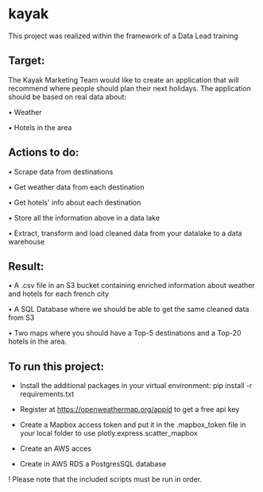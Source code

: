 # kayak
This project was realized within the framework of a Data Lead training

## Target:

The Kayak Marketing Team would like to create an application that will recommend where people should plan their next holidays. The application should be based on real data about:

•	Weather 

•	Hotels in the area 

## Actions to do:

•	Scrape data from destinations 

•	Get weather data from each destination 

•	Get hotels' info about each destination

•	Store all the information above in a data lake

•	Extract, transform and load cleaned data from your datalake to a data warehouse


## Result:

•	A .csv file in an S3 bucket containing enriched information about weather and hotels for each french city

•	A SQL Database where we should be able to get the same cleaned data from S3

•	Two maps where you should have a Top-5 destinations and a Top-20 hotels in the area. 


## To run this project:

 - Install the additional packages in your virtual environment:  pip install -r requirements.txt
 
 - Register at https://openweathermap.org/appid to get a free api key
 
 - Create a Mapbox access token and put it in the .mapbox_token file in your local folder to use plotly.express.scatter_mapbox
 
 - Create an AWS acces 

 - Create in AWS RDS  a PostgresSQL  database 

! Please note that the included scripts must be run in order.
